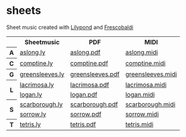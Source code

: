 # sheets

Sheet music created with [Lilypond](lilypond.org) and [Frescobaldi](https://github.com/frescobaldi/frescobaldi)

<table>
  <tr>
    <th></th>
    <th>Sheetmusic</th>
    <th>PDF</th>
    <th>MIDI</th>
  </tr>
  <tr>
    <th>A</th>
    <td><a href="ly/aslong.ly">aslong.ly</a></td>
    <td><a href="pdf/aslong.pdf">aslong.pdf</a></td>
    <td><a href="midi/aslong.midi">aslong.midi</a></td>
  </tr>
  <tr>
    <th>C</th>
    <td><a href="ly/comptine.ly">comptine.ly</a></td>
    <td><a href="pdf/comptine.pdf">comptine.pdf</a></td>
    <td><a href="midi/comptine.midi">comptine.midi</a></td>
  </tr>
  <tr>
    <th>G</th>
    <td><a href="ly/greensleeves.ly">greensleeves.ly</a></td>
    <td><a href="pdf/greensleeves.pdf">greensleeves.pdf</a></td>
    <td><a href="midi/greensleeves.midi">greensleeves.midi</a></td>
  </tr>
  <tr>
    <th rowspan="2">L</th>
    <td><a href="ly/lacrimosa.ly">lacrimosa.ly</a></td>
    <td><a href="pdf/lacrimosa.pdf">lacrimosa.pdf</a></td>
    <td><a href="pdf/lacrimosa.midi">lacrimosa.midi</a></td>
  </tr>
  <tr>
    <td><a href="ly/logan.ly">logan.ly</a></td>
    <td><a href="pdf/logan.pdf">logan.pdf</a></td>
    <td><a href="midi/logan.midi">logan.midi</a></td>
  </tr>
  <tr>
    <th rowspan="2">S</th>
    <td><a href="ly/scarborough.ly">scarborough.ly</a></td>
    <td><a href="pdf/scarborough.pdf">scarborough.pdf</a></td>
    <td><a href="midi/scarborough.midi">scarborough.midi</a></td>
  </tr>
  <tr>
    <td><a href="ly/sorrow.ly">sorrow.ly</a></td>
    <td><a href="pdf/sorrow.pdf">sorrow.pdf</a></td>
    <td><a href="midi/sorrow.midi">sorrow.midi</a></td>
  </tr>
  <tr>
    <th>T</th>
    <td><a href="ly/tetris.ly">tetris.ly</a></td>
    <td><a href="pdf/tetris.pdf">tetris.pdf</a></td>
    <td><a href="midi/tetris.midi">tetris.midi</a></td>
  </tr>
</table>
